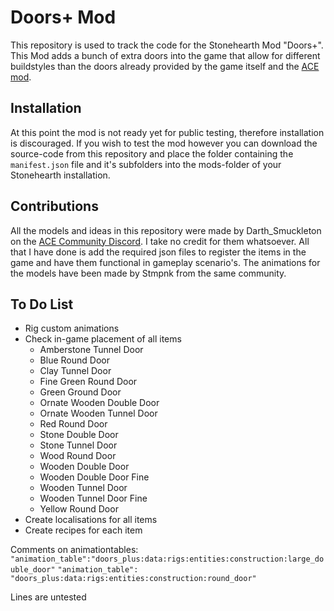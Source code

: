 # Doors+ Mod

This repository is used to track the code for the Stonehearth Mod "Doors+". This Mod adds a bunch of extra doors into the game that allow for different buildstyles than the doors already provided by the game itself and the [ACE mod](https://github.com/StonehearthACE-team/stonehearth_ace).

## Installation

At this point the mod is not ready yet for public testing, therefore installation is discouraged. If you wish to test the mod however you can download the source-code from this repository and place the folder containing the `manifest.json` file and it's subfolders into the mods-folder of your Stonehearth installation.

## Contributions

All the models and ideas in this repository were made by Darth_Smuckleton on the [ACE Community Discord](https://discord.gg/b3wHG34). I take no credit for them whatsoever. All that I have done is add the required json files to register the items in the game and have them functional in gameplay scenario's. The animations for the models have been made by Stmpnk from the same community.

## To Do List

* Rig custom animations
* Check in-game placement of all items
  * Amberstone Tunnel Door
  * Blue Round Door
  * Clay Tunnel Door
  * Fine Green Round Door
  * Green Ground Door
  * Ornate Wooden Double Door
  * Ornate Wooden Tunnel Door
  * Red Round Door
  * Stone Double Door
  * Stone Tunnel Door
  * Wood Round Door
  * Wooden Double Door
  * Wooden Double Door Fine
  * Wooden Tunnel Door
  * Wooden Tunnel Door Fine
  * Yellow Round Door
* Create localisations for all items
* Create recipes for each item

Comments on animationtables:
`"animation_table":"doors_plus:data:rigs:entities:construction:large_double_door"`
`"animation_table": "doors_plus:data:rigs:entities:construction:round_door"`

Lines are untested
